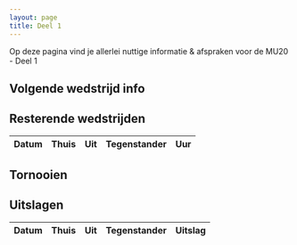 ```yaml
---
layout: page
title: Deel 1
---
```


Op deze pagina vind je allerlei nuttige informatie & afspraken voor de MU20 - Deel 1

## Volgende wedstrijd info

## Resterende wedstrijden
Datum   | Thuis | Uit   | Tegenstander          | Uur
---     |:---:  |:---:  |---                    | ---

## Tornooien

## Uitslagen
Datum   | Thuis | Uit    | Tegenstander        | Uitslag
---     |:---:  |:---:   |---                  |---
